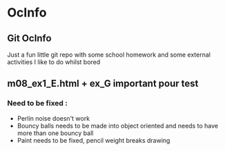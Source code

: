 # OcInfo
## Git OcInfo

Just a fun little git repo with some school homework and some external activities I like to do whilst bored
## m08_ex1_E.html + ex_G important pour test
### Need to be fixed :
* Perlin noise doesn't work
* Bouncy balls needs to be made into object oriented
	and needs to have more than one bouncy ball
* Paint needs to be fixed, pencil weight breaks drawing

